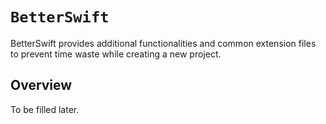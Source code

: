 # ``BetterSwift``

BetterSwift provides additional functionalities and common extension files to prevent time waste while creating a new project.

## Overview

To be filled later.
